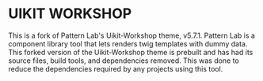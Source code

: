 # UIKIT WORKSHOP

This is a fork of Pattern Lab's Uikit-Workshop theme, v5.7.1. Pattern Lab is a component library tool that lets
renders twig templates with dummy data. This forked version of the Uikit-Workshop theme is prebuilt and has had
its source files, build tools, and dependencies removed. This was done to reduce the dependencies required by
any projects using this tool.
